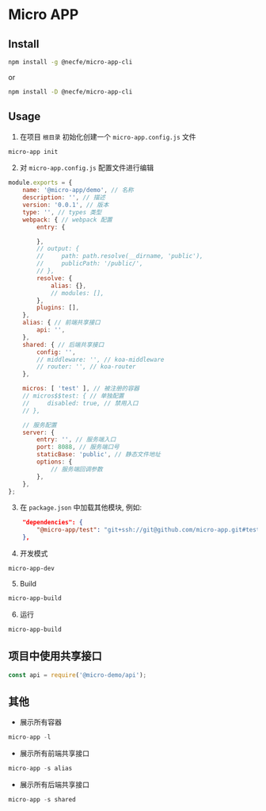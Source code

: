 # Micro APP

## Install

```sh
npm install -g @necfe/micro-app-cli
```

or

```sh
npm install -D @necfe/micro-app-cli
```

## Usage

1. 在项目 `根目录` 初始化创建一个 `micro-app.config.js` 文件

```sh
micro-app init
```

2. 对 `micro-app.config.js` 配置文件进行编辑

```js
module.exports = {
    name: '@micro-app/demo', // 名称
    description: '', // 描述
    version: '0.0.1', // 版本
    type: '', // types 类型
    webpack: { // webpack 配置
        entry: {

        },
        // output: {
        //     path: path.resolve(__dirname, 'public'),
        //     publicPath: '/public/',
        // },
        resolve: {
            alias: {},
            // modules: [],
        },
        plugins: [],
    },
    alias: { // 前端共享接口
        api: '',
    },
    shared: { // 后端共享接口
        config: '',
        // middleware: '', // koa-middleware
        // router: '', // koa-router
    },

    micros: [ 'test' ], // 被注册的容器
    // micros$$test: { // 单独配置
    //     disabled: true, // 禁用入口
    // },

    // 服务配置
    server: {
        entry: '', // 服务端入口
        port: 8088, // 服务端口号
        staticBase: 'public', // 静态文件地址
        options: {
            // 服务端回调参数
        },
    },
};
```

3. 在 `package.json` 中加载其他模块, 例如:

```json
    "dependencies": {
        "@micro-app/test": "git+ssh://git@github.com/micro-app.git#test"
    },
```

4. 开发模式

```sh
micro-app-dev
```

5. Build

```sh
micro-app-build
```

6. 运行

```sh
micro-app-build
```

## 项目中使用共享接口

```js
const api = require('@micro-demo/api');
```

## 其他

- 展示所有容器

```js
micro-app -l
```

- 展示所有前端共享接口

```js
micro-app -s alias
```

- 展示所有后端共享接口

```js
micro-app -s shared
```

